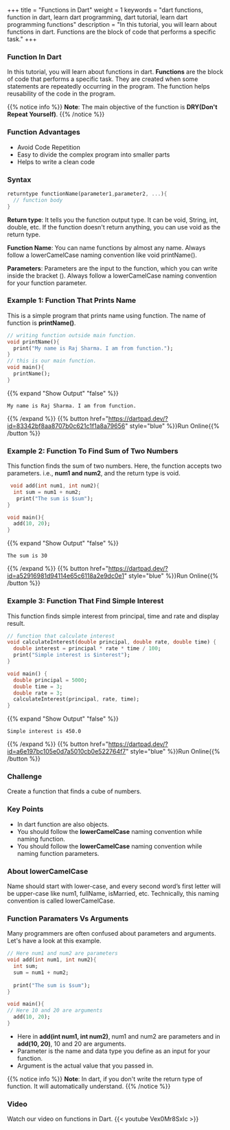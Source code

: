 +++
title = "Functions in Dart"
weight = 1
keywords = "dart functions, function in dart, learn dart programming, dart tutorial, learn dart programming functions"
description = "In this tutorial, you will learn about functions in dart. Functions are the block of code that performs a specific task."
+++

### Function In Dart
In this tutorial, you will learn about functions in dart. **Functions** are the block of code that performs a specific task. They are created when some statements are repeatedly occurring in the program. The function helps reusability of the code in the program. 

{{% notice info %}}
**Note**: The main objective of the function is **DRY(Don't Repeat Yourself)**.
{{% /notice %}}


### Function Advantages
- Avoid Code Repetition
- Easy to divide the complex program into smaller parts
- Helps to write a clean code

### Syntax 
```dart
returntype functionName(parameter1,parameter2, ...){
  // function body
}
```
**Return type**: It tells you the function output type. It can be void, String, int, double, etc. If the function doesn't return anything, you can use void as the return type.

**Function Name**: You can name functions by almost any name. Always follow a lowerCamelCase naming convention like void printName().

**Parameters**: Parameters are the input to the function, which you can write inside the bracket (). Always follow a lowerCamelCase naming convention for your function parameter.


### Example 1: Function That Prints Name
This is a simple program that prints name using function. The name of function is **printName()**.

```dart
// writing function outside main function.
void printName(){
  print("My name is Raj Sharma. I am from function.");
}
// this is our main function.
void main(){
  printName();
}
```
{{% expand "Show Output" "false" %}}
````plaintext
My name is Raj Sharma. I am from function.
````
{{% /expand %}}
{{% button href="https://dartpad.dev/?id=83342bf8aa8707b0c621c1f1a8a79656" style="blue" %}}Run Online{{% /button %}}  

### Example 2: Function To Find Sum of Two Numbers
This function finds the sum of two numbers. Here, the function accepts two parameters. i.e., **num1 and num2**, and the return type is void. 

```dart
 void add(int num1, int num2){
  int sum = num1 + num2;
   print("The sum is $sum");
}

void main(){
  add(10, 20);
}
```
{{% expand "Show Output" "false" %}}
````plaintext
The sum is 30
````
{{% /expand %}}
{{% button href="https://dartpad.dev/?id=a52916981d94114e65c6118a2e9dc0e1" style="blue" %}}Run Online{{% /button %}} 

### Example 3: Function That Find Simple Interest 
This function finds simple interest from principal, time and rate and display result.
```dart
// function that calculate interest
void calculateInterest(double principal, double rate, double time) {
  double interest = principal * rate * time / 100;
  print("Simple interest is $interest");
}

void main() {
  double principal = 5000;
  double time = 3;
  double rate = 3;
  calculateInterest(principal, rate, time);
}

```
{{% expand "Show Output" "false" %}}
````plaintext
Simple interest is 450.0
````
{{% /expand %}}
{{% button href="https://dartpad.dev/?id=a6e197bc105e0d7a5010cb0e522764f7" style="blue" %}}Run Online{{% /button %}} 

### Challenge
Create a function that finds a cube of numbers.

### Key Points
- In dart function are also objects.
- You should follow the **lowerCamelCase** naming convention while naming function.
- You should follow the **lowerCamelCase** naming convention while naming function parameters.

### About lowerCamelCase
Name should start with lower-case, and every second word’s first letter will be upper-case like num1, fullName, isMarried, etc. Technically, this naming convention is called lowerCamelCase.

### Function Paramaters Vs Arguments
Many programmers are often confused about parameters and arguments. Let's have a look at this example.

```dart
// Here num1 and num2 are parameters
void add(int num1, int num2){
  int sum;
  sum = num1 + num2;
   
  print("The sum is $sum");
}

void main(){
// Here 10 and 20 are arguments
  add(10, 20);
}

```
- Here in **add(int num1, int num2)**, num1 and num2 are parameters and in **add(10, 20)**, 10 and 20 are arguments. 
- Parameter is the name and data type you define as an input for your function.
- Argument is the actual value that you passed in. 


{{% notice info %}}
**Note**: In dart, if you don't write the return type of function. It will automatically understand.
{{% /notice %}}

### Video
Watch our video on functions in Dart.
{{< youtube Vex0Mr8SxIc >}}